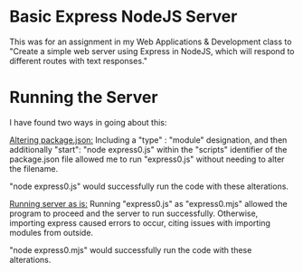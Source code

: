# Basic Express NodeJS Server
This was for an assignment in my Web Applications &amp; Development class to "Create a simple web server using Express in NodeJS, which will respond to different routes with text responses."

# Running the Server

I have found two ways in going about this:

<ins>Altering package.json:</ins> 
Including a "type" : "module" designation, and then additionally "start": "node express0.js" within the "scripts" identifier of the package.json file allowed me to run "express0.js" without needing to alter the filename.

"node express0.js" would successfully run the code with these alterations.

<ins>Running server as is:</ins>
Running "express0.js" as "express0.mjs" allowed the program to proceed and the server to run successfully. Otherwise, importing express caused errors to occur, citing issues with importing modules from outside.

"node express0.mjs" would successfully run the code with these alterations.
